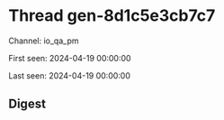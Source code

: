 # Thread gen-8d1c5e3cb7c7
Channel: io_qa_pm

First seen: 2024-04-19 00:00:00

Last seen: 2024-04-19 00:00:00

## Digest


